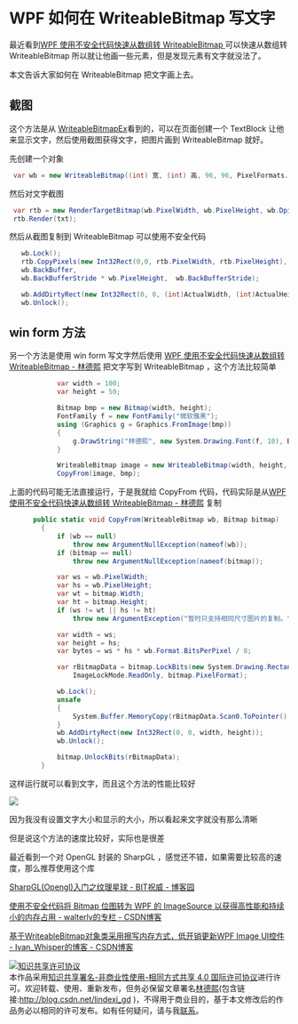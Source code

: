 # WPF 如何在 WriteableBitmap 写文字

最近看到[WPF 使用不安全代码快速从数组转 WriteableBitmap ](https://lindexi.github.io/lindexi/post/WPF-%E4%BD%BF%E7%94%A8%E4%B8%8D%E5%AE%89%E5%85%A8%E4%BB%A3%E7%A0%81%E5%BF%AB%E9%80%9F%E4%BB%8E%E6%95%B0%E7%BB%84%E8%BD%AC-WriteableBitmap.html )可以快速从数组转 WriteableBitmap 所以就让他画一些元素，但是发现元素有文字就没法了。

本文告诉大家如何在 WriteableBitmap 把文字画上去。

<!--more-->
<!-- CreateTime:2018/12/25 9:13:57 -->

<!-- csdn -->

## 截图

这个方法是从 [WriteableBitmapEx](https://github.com/teichgraf/WriteableBitmapEx/ )看到的，可以在页面创建一个 TextBlock 让他来显示文字，然后使用截图获得文字，把图片画到 WriteableBitmap 就好。

先创建一个对象

```csharp
 var wb = new WriteableBitmap((int) 宽, (int) 高, 96, 96, PixelFormats.Pbgra32, null);
```

然后对文字截图

```csharp
 var rtb = new RenderTargetBitmap(wb.PixelWidth, wb.PixelHeight, wb.DpiX, wb.DpiY, PixelFormats.Pbgra32);
 rtb.Render(txt);
```

然后从截图复制到 WriteableBitmap 可以使用不安全代码

```csharp
   wb.Lock();
   rtb.CopyPixels(new Int32Rect(0,0, rtb.PixelWidth, rtb.PixelHeight), 
   wb.BackBuffer,
   wb.BackBufferStride * wb.PixelHeight,  wb.BackBufferStride);

   wb.AddDirtyRect(new Int32Rect(0, 0, (int)ActualWidth, (int)ActualHeight));
   wb.Unlock();
```

## win form 方法

另一个方法是使用 win form 写文字然后使用 [WPF 使用不安全代码快速从数组转 WriteableBitmap - 林德熙](https://lindexi.github.io/lindexi/post/WPF-%E4%BD%BF%E7%94%A8%E4%B8%8D%E5%AE%89%E5%85%A8%E4%BB%A3%E7%A0%81%E5%BF%AB%E9%80%9F%E4%BB%8E%E6%95%B0%E7%BB%84%E8%BD%AC-WriteableBitmap.html ) 把文字写到 WriteableBitmap ，这个方法比较简单

```csharp
            var width = 100;
            var height = 50;

            Bitmap bmp = new Bitmap(width, height);
            FontFamily f = new FontFamily("微软雅黑");
            using (Graphics g = Graphics.FromImage(bmp))
            {
                g.DrawString("林德熙", new System.Drawing.Font(f, 10), Brushes.Black, 0, 0);
            }

            WriteableBitmap image = new WriteableBitmap(width, height, 96, 96, PixelFormats.Bgra32, null);
            CopyFrom(image, bmp);
```

上面的代码可能无法直接运行，于是我就给 CopyFrom 代码，代码实际是从[WPF 使用不安全代码快速从数组转 WriteableBitmap - 林德熙](https://lindexi.github.io/lindexi/post/WPF-%E4%BD%BF%E7%94%A8%E4%B8%8D%E5%AE%89%E5%85%A8%E4%BB%A3%E7%A0%81%E5%BF%AB%E9%80%9F%E4%BB%8E%E6%95%B0%E7%BB%84%E8%BD%AC-WriteableBitmap.html ) 复制

```csharp
      public static void CopyFrom(WriteableBitmap wb, Bitmap bitmap)
        {
            if (wb == null)
                throw new ArgumentNullException(nameof(wb));
            if (bitmap == null)
                throw new ArgumentNullException(nameof(bitmap));

            var ws = wb.PixelWidth;
            var hs = wb.PixelHeight;
            var wt = bitmap.Width;
            var ht = bitmap.Height;
            if (ws != wt || hs != ht)
                throw new ArgumentException("暂时只支持相同尺寸图片的复制。");

            var width = ws;
            var height = hs;
            var bytes = ws * hs * wb.Format.BitsPerPixel / 8;

            var rBitmapData = bitmap.LockBits(new System.Drawing.Rectangle(0, 0, width, height),
                ImageLockMode.ReadOnly, bitmap.PixelFormat);

            wb.Lock();
            unsafe
            {
                System.Buffer.MemoryCopy(rBitmapData.Scan0.ToPointer(), wb.BackBuffer.ToPointer(), bytes, bytes);
            }
            wb.AddDirtyRect(new Int32Rect(0, 0, width, height));
            wb.Unlock();

            bitmap.UnlockBits(rBitmapData);
        }
```

这样运行就可以看到文字，而且这个方法的性能比较好

![](http://image.acmx.xyz/34fdad35-5dfe-a75b-2b4b-8c5e313038e2%2F201712151723520171220103729.jpg)

因为我没有设置文字大小和显示的大小，所以看起来文字就没有那么清晰

但是说这个方法的速度比较好，实际也是很差

最近看到一个对 OpenGL 封装的 SharpGL ，感觉还不错，如果需要比较高的速度，那么推荐使用这个库

[SharpGL(Opengl)入门之纹理星球 - BIT祝威 - 博客园](http://www.cnblogs.com/bitzhuwei/archive/2013/05/21/Opengl_Sharpgl_dragtextured_planet_drag_drop.html )

[使用不安全代码将 Bitmap 位图转为 WPF 的 ImageSource 以获得高性能和持续小的内存占用 - walterlv的专栏 - CSDN博客](https://blog.csdn.net/WPwalter/article/details/78619679 )

[基于WriteableBitmap对象类采用擦写内存方式，低开销更新WPF Image UI控件 - Ivan_Whisper的博客 - CSDN博客](https://blog.csdn.net/Ivan_Whisper/article/details/80312586 )

<a rel="license" href="http://creativecommons.org/licenses/by-nc-sa/4.0/"><img alt="知识共享许可协议" style="border-width:0" src="https://licensebuttons.net/l/by-nc-sa/4.0/88x31.png" /></a><br />本作品采用<a rel="license" href="http://creativecommons.org/licenses/by-nc-sa/4.0/">知识共享署名-非商业性使用-相同方式共享 4.0 国际许可协议</a>进行许可。欢迎转载、使用、重新发布，但务必保留文章署名[林德熙](http://blog.csdn.net/lindexi_gd)(包含链接:http://blog.csdn.net/lindexi_gd )，不得用于商业目的，基于本文修改后的作品务必以相同的许可发布。如有任何疑问，请与我[联系](mailto:lindexi_gd@163.com)。 